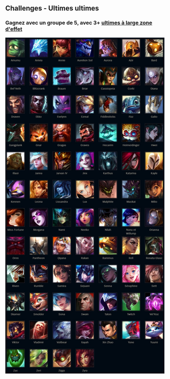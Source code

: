 ## Challenges - Ultimes ultimes
### Gagnez avec un groupe de 5, avec 3+ <ins>ultimes à large zone d'effet<ins>
<div><img src="../../resources/harmonie/ultime.JPG" alt="Description de l'image 1"  width="500"></div>
